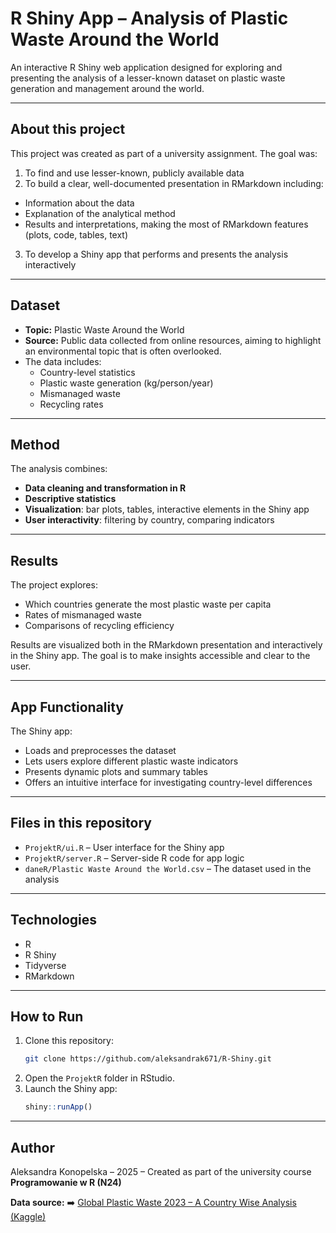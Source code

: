 # R Shiny App – Analysis of Plastic Waste Around the World

An interactive R Shiny web application designed for exploring and presenting the analysis of a lesser-known dataset on plastic waste generation and management around the world.

---

## About this project

This project was created as part of a university assignment. The goal was:

1. To find and use lesser-known, publicly available data  
2. To build a clear, well-documented presentation in RMarkdown including:
- Information about the data
- Explanation of the analytical method
- Results and interpretations, making the most of RMarkdown features (plots, code, tables, text)
3. To develop a Shiny app that performs and presents the analysis interactively

---

## Dataset

- **Topic:** Plastic Waste Around the World
- **Source:** Public data collected from online resources, aiming to highlight an environmental topic that is often overlooked.
- The data includes:
  - Country-level statistics
  - Plastic waste generation (kg/person/year)
  - Mismanaged waste
  - Recycling rates

---

## Method

The analysis combines:
- **Data cleaning and transformation in R**
- **Descriptive statistics**
- **Visualization**: bar plots, tables, interactive elements in the Shiny app
- **User interactivity**: filtering by country, comparing indicators

---

## Results

The project explores:
- Which countries generate the most plastic waste per capita
- Rates of mismanaged waste
- Comparisons of recycling efficiency

Results are visualized both in the RMarkdown presentation and interactively in the Shiny app. The goal is to make insights accessible and clear to the user.

---

## App Functionality

The Shiny app:
- Loads and preprocesses the dataset
- Lets users explore different plastic waste indicators
- Presents dynamic plots and summary tables
- Offers an intuitive interface for investigating country-level differences

---

## Files in this repository

- `ProjektR/ui.R` – User interface for the Shiny app
- `ProjektR/server.R` – Server-side R code for app logic
- `daneR/Plastic Waste Around the World.csv` – The dataset used in the analysis

---

## Technologies

- R
- R Shiny
- Tidyverse
- RMarkdown

---

## How to Run

1. Clone this repository:
    ```bash
    git clone https://github.com/aleksandrak671/R-Shiny.git
    ```
2. Open the `ProjektR` folder in RStudio.
3. Launch the Shiny app:
    ```R
    shiny::runApp()
    ```

---

## Author

Aleksandra Konopelska – 2025  –  Created as part of the university course **Programowanie w R (N24)**

**Data source:** ➡️ [Global Plastic Waste 2023 – A Country Wise Analysis (Kaggle)](https://www.kaggle.com/datasets/prajwaldongre/global-plastic-waste-2023-a-country-wise-analysis)
